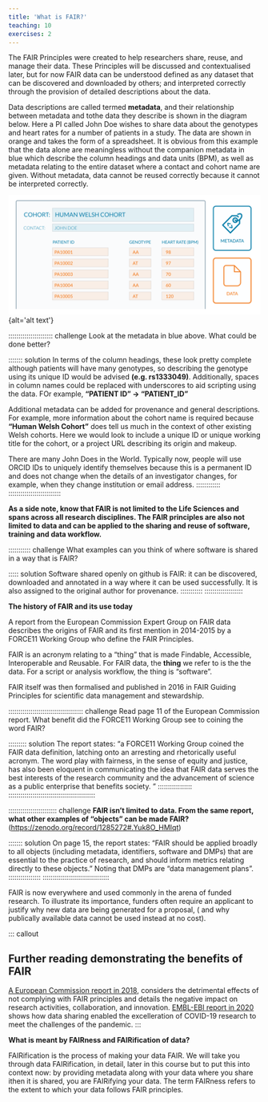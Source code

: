 ```yaml
---
title: 'What is FAIR?'
teaching: 10
exercises: 2
---
```


The FAIR Principles were created to help researchers share, reuse, and manage their data. These Principles will be discussed and contextualised later, but for now FAIR data can be understood defined as any dataset that can be discovered and downloaded by others; and interpreted correctly through the provision of detailed descriptions about the data.

Data descriptions are called termed **metadata**, and their  relationship between metadata and tothe data they describe is shown in the diagram below.  Here a PI called John Doe wishes to share data about the genotypes and heart rates for a number of patients in a study.  The data are shown in orange and takes the form of a spreadsheet.  It is obvious from this example that the data alone are meaningless without the companion metadata in blue which describe the column headings and data units (BPM), as well as metadata relating to the entire dataset where a contact and cohort name are given.  Without metadata, data cannot be reused correctly because it cannot be interpreted correctly.

![metadata](fig/fairifying1.png){alt='alt text'}


:::::::::::::::::::::: challenge
Look at the metadata in blue above.  What could be done better?

::::::: solution
In terms of the column headings, these look pretty complete although patients will have many genotypes, so describing the genotype using its unique ID would be advised **(e.g. rs1333049)**.  Additionally, spaces in column names could be replaced with underscores to aid scripting using the data.  FOr example, **“PATIENT ID” → “PATIENT_ID”**

Additional metadata can be added for provenance and general descriptions. For example, more information about the cohort name is required because **“Human Welsh Cohort”** does tell us much in the context of other existing Welsh cohorts. Here we would look to include a unique ID or unique working title for the cohort, or a project URL describing its origin and makeup.  

There are many John Does in the World. Typically now, people will use ORCID IDs to uniquely identify themselves because this is a permanent ID and does not change when the details of an investigator changes, for example, when they change institution or email address.
::::::::::::
::::::::::::::::::::::::::

**As a side note, know that FAIR is not limited to the Life Sciences and spans across all research disciplines. The FAIR principles are also not limited to data and can be applied to the sharing and reuse of software, training and data workflow.**

::::::::::: challenge
What examples can you think of where software is shared in a way that is FAIR?

::::: solution
Software shared openly on github is FAIR: it can be discovered, downloaded and annotated in a way where it can be used successfully.  It is also assigned to the original author for provenance.
:::::::::::
:::::::::::::::::::


**The history of FAIR and its use today**

A report from the European Commission Expert Group on FAIR data describes the origins of FAIR and its first mention in 2014-2015 by a FORCE11 Working Group who define the FAIR Principles.  

FAIR is an acronym relating to a “thing” that is made Findable, Accessible, Interoperable and Reusable.   For FAIR data, the **thing** we refer to is the the data.  For a script or analysis workflow, the thing is “software”.

FAIR itself was then formalised and published in 2016 in FAIR Guiding Principles for scientific data management and stewardship.

::::::::::::::::::::::::::::::::::::: challenge
Read page 11 of the European Commission report.  What benefit did the FORCE11 Working Group see to coining the word FAIR? 

::::::::: solution
The report states: “a FORCE11 Working Group coined the FAIR data definition, latching onto an arresting and rhetorically useful acronym. The word play with fairness, in the sense of equity and justice, has also been eloquent in communicating the idea that FAIR data serves the best interests of the research community and the advancement of science as a public enterprise that benefits society. ”
:::::::::::::::::
:::::::::::::::::::::::::::::::::::::::::::

:::::::::::::::::::::::: challenge 
**FAIR isn’t limited to data. From the same report, what other examples of “objects” can be made FAIR?**(https://zenodo.org/record/1285272#.Yuk8O_HMIqt)

::::::: solution
On page 15, the report states: “FAIR should be applied broadly to all objects (including metadata, identifiers, software and
DMPs) that are essential to the practice of research, and should inform metrics relating directly to these objects.”  Noting that DMPs are “data management plans”.
::::::::::::::::
:::::::::::::::::::::::::::::::::


FAIR is now everywhere and used commonly in the arena of funded research.  To illustrate its importance, funders often require an applicant to justify why new data are being generated for a proposal, ( and why publically available data cannot be used instead at no cost).

::: callout
## Further reading demonstrating the benefits of FAIR
[A European Commission report in 2018](https://op.europa.eu/en/publication-detail/-/publication/d375368c-1a0a-11e9-8d04-01aa75ed71a1/language-en), considers the detrimental effects of not complying with FAIR principles and details the negative impact on research activities, collaboration, and innovation. 
[EMBL-EBI report in 2020](https://op.europa.eu/en/publication-detail/-/publication/d375368c-1a0a-11e9-8d04-01aa75ed71a1/language-en) shows how data sharing enabled the excelleration of COVID-19 research to meet the challenges of the pandemic.
:::

**What is meant by FAIRness and FAIRification of data?**

FAIRification is the process of making your data FAIR.  We will take you through data FAIRification, in detail, later in this course but to put this into context now: by providing metadata along with your data where you share ithen it is shared, you are FAIRifying your data.
The term FAIRness refers to the extent to which your data follows FAIR principles.
